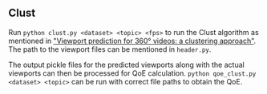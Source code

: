 ## Clust

Run `python clust.py <dataset> <topic> <fps>` to run the Clust algorithm as mentioned in ["Viewport prediction for 360° videos: a clustering approach"](https://dl.acm.org/doi/abs/10.1145/3386290.3396934). The path to the viewport files can be mentioned in `header.py`. 

The output pickle files for the predicted viewports along with the actual viewports can then be processed for QoE calculation. `python qoe_clust.py <dataset> <topic>` can be run with correct file paths to obtain the QoE.